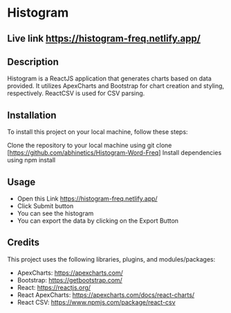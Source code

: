 # Histogram
## Live link https://histogram-freq.netlify.app/
## Description
Histogram is a ReactJS application that generates charts based on data provided. It utilizes ApexCharts and Bootstrap for chart creation and styling, respectively. ReactCSV is used for CSV parsing.

## Installation
To install this project on your local machine, follow these steps:

Clone the repository to your local machine using git clone [https://github.com/abhinetics/Histogram-Word-Freq]
Install dependencies using npm install
## Usage
- Open this Link https://histogram-freq.netlify.app/
- Click Submit button
- You can see the histogram
- You can export the data by clicking on the Export Button
## Credits
This project uses the following libraries, plugins, and modules/packages:

- ApexCharts: https://apexcharts.com/
- Bootstrap: https://getbootstrap.com/
- React: https://reactjs.org/
- React ApexCharts: https://apexcharts.com/docs/react-charts/
- React CSV: https://www.npmjs.com/package/react-csv

